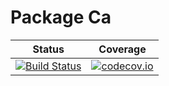 # Package Ca

| Status | Coverage |
| :----: | :----: |
| [![Build Status](https://travis-ci.org/stefanjwojcik/Ca.jl.svg?branch=master)](https://travis-ci.org/stefanjwojcik/Ca.jl) | [![codecov.io](http://codecov.io/github/stefanj.wojcik/Ca.jl/coverage.svg?branch=master)](http://codecov.io/github/stefanjwojcik/Ca.jl?branch=master) |
